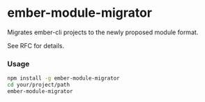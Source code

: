 # ember-module-migrator

Migrates ember-cli projects to the newly proposed module format.

See RFC for details.

### Usage

```sh
npm install -g ember-module-migrator
cd your/project/path
ember-module-migrator
```
